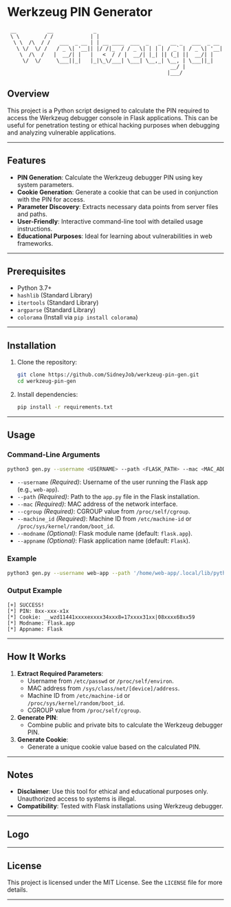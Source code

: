 # Werkzeug PIN Generator


```text
 __          __             _
 \ \        / /            | |
  \ \  /\  / /   ___  _ __ | | __ ____  ___  _   _   __ _   ___  _ __
   \ \/  \/ /   / _ \| '__|| |/ /|_  / / _ \| | | | / _` | / _ \| '__|
    \  /\  /   |  __/| |   |   <  / / |  __/| |_| || (_| ||  __/| |
     \/  \/     \___||_|   |_|\_\/___| \___| \__,_| \__, | \___||_|
                                                     __/ |
                                                    |___/
```


## Overview

This project is a Python script designed to calculate the PIN required to access the Werkzeug debugger console in Flask applications. This can be useful for penetration testing or ethical hacking purposes when debugging and analyzing vulnerable applications.

---

## Features

- **PIN Generation**: Calculate the Werkzeug debugger PIN using key system parameters.
- **Cookie Generation**: Generate a cookie that can be used in conjunction with the PIN for access.
- **Parameter Discovery**: Extracts necessary data points from server files and paths.
- **User-Friendly**: Interactive command-line tool with detailed usage instructions.
- **Educational Purposes**: Ideal for learning about vulnerabilities in web frameworks.

---

## Prerequisites

- Python 3.7+
- `hashlib` (Standard Library)
- `itertools` (Standard Library)
- `argparse` (Standard Library)
- `colorama` (Install via `pip install colorama`)

---

## Installation

1. Clone the repository:
   ```bash
   git clone https://github.com/SidneyJob/werkzeug-pin-gen.git
   cd werkzeug-pin-gen
   ```

2. Install dependencies:
   ```bash
   pip install -r requirements.txt
   ```

---

## Usage

### Command-Line Arguments

```bash
python3 gen.py --username <USERNAME> --path <FLASK_PATH> --mac <MAC_ADDRESS> --cgroup <CGROUP> --machine_id <MACHINE_ID> [--modname <MODULE_NAME>] [--appname <APP_NAME>]
```

- `--username` *(Required)*: Username of the user running the Flask app (e.g., `web-app`).
- `--path` *(Required)*: Path to the `app.py` file in the Flask installation.
- `--mac` *(Required)*: MAC address of the network interface.
- `--cgroup` *(Required)*: CGROUP value from `/proc/self/cgroup`.
- `--machine_id` *(Required)*: Machine ID from `/etc/machine-id` or `/proc/sys/kernel/random/boot_id`.
- `--modname` *(Optional)*: Flask module name (default: `flask.app`).
- `--appname` *(Optional)*: Flask application name (default: `Flask`).

### Example

```bash
python3 gen.py --username web-app --path '/home/web-app/.local/lib/python3.11/site-packages/flask/app.py' --mac '02:42:ac:11:00:1c' --cgroup '12:cpuset:/' --machine_id '43e1bc61-2abe-4e9b-8095-28e6508bfb39' --modname flask.app --appname Flask
```

### Output Example

```text
[+] SUCCESS!
[*] PIN: 8xx-xxx-x1x
[*] Cookie: __wzd11441xxxxexxxx34xxx8=17xxxx31xx|08xxxx68xx59
[*] Modname: flask.app
[*] Appname: Flask
```

---

## How It Works

1. **Extract Required Parameters**:
   - Username from `/etc/passwd` or `/proc/self/environ`.
   - MAC address from `/sys/class/net/[device]/address`.
   - Machine ID from `/etc/machine-id` or `/proc/sys/kernel/random/boot_id`.
   - CGROUP value from `/proc/self/cgroup`.
2. **Generate PIN**:
   - Combine public and private bits to calculate the Werkzeug debugger PIN.
3. **Generate Cookie**:
   - Generate a unique cookie value based on the calculated PIN.

---

## Notes

- **Disclaimer**: Use this tool for ethical and educational purposes only. Unauthorized access to systems is illegal.
- **Compatibility**: Tested with Flask installations using Werkzeug debugger.

---

## Logo

---

## License

This project is licensed under the MIT License. See the `LICENSE` file for more details.

---
